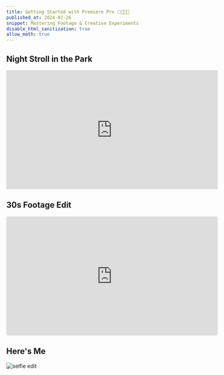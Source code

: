 ```yaml
---
title: Getting Started with Premiere Pro 🌕💫🌳🌻
published_at: 2024-07-26
snippet: Mastering Footage & Creative Experiments
disable_html_sanitization: true
allow_math: true
---
```


## Night Stroll in the Park

<iframe width="560" height="315" src="https://www.youtube.com/embed/1QqKl5ybR-A?si=7cVbkTxenuQyVVne" title="YouTube video player" frameborder="0" allow="accelerometer; autoplay; clipboard-write; encrypted-media; gyroscope; picture-in-picture; web-share" referrerpolicy="strict-origin-when-cross-origin" allowfullscreen></iframe>

## 30s Footage Edit
<iframe width="560" height="315" src="https://www.youtube.com/embed/ImqxJWa_aks?si=UTgpCdA2Pdars9Re" title="YouTube video player" frameborder="0" allow="accelerometer; autoplay; clipboard-write; encrypted-media; gyroscope; picture-in-picture; web-share" referrerpolicy="strict-origin-when-cross-origin" allowfullscreen></iframe>

## Here's Me
![selfie edit](selfie.jpeg)